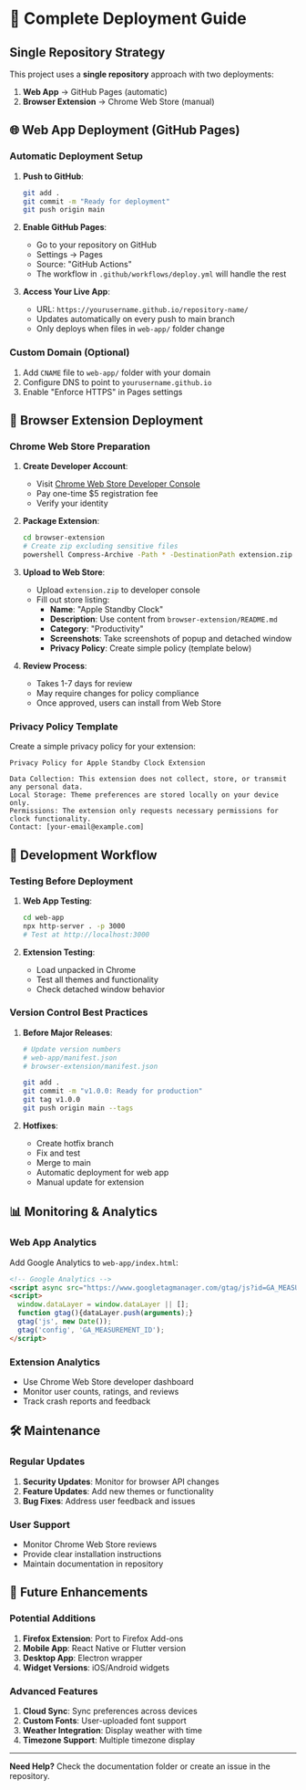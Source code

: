 # 🚀 Complete Deployment Guide

## Single Repository Strategy

This project uses a **single repository** approach with two deployments:
1. **Web App** → GitHub Pages (automatic)
2. **Browser Extension** → Chrome Web Store (manual)

## 🌐 Web App Deployment (GitHub Pages)

### Automatic Deployment Setup

1. **Push to GitHub**:
   ```bash
   git add .
   git commit -m "Ready for deployment"
   git push origin main
   ```

2. **Enable GitHub Pages**:
   - Go to your repository on GitHub
   - Settings → Pages
   - Source: "GitHub Actions"
   - The workflow in `.github/workflows/deploy.yml` will handle the rest

3. **Access Your Live App**:
   - URL: `https://yourusername.github.io/repository-name/`
   - Updates automatically on every push to main branch
   - Only deploys when files in `web-app/` folder change

### Custom Domain (Optional)
1. Add `CNAME` file to `web-app/` folder with your domain
2. Configure DNS to point to `yourusername.github.io`
3. Enable "Enforce HTTPS" in Pages settings

## 🔌 Browser Extension Deployment

### Chrome Web Store Preparation

1. **Create Developer Account**:
   - Visit [Chrome Web Store Developer Console](https://chrome.google.com/webstore/devconsole/)
   - Pay one-time $5 registration fee
   - Verify your identity

2. **Package Extension**:
   ```bash
   cd browser-extension
   # Create zip excluding sensitive files
   powershell Compress-Archive -Path * -DestinationPath extension.zip -Exclude *.pem,*.crx,*.zip
   ```

3. **Upload to Web Store**:
   - Upload `extension.zip` to developer console
   - Fill out store listing:
     - **Name**: "Apple Standby Clock"
     - **Description**: Use content from `browser-extension/README.md`
     - **Category**: "Productivity"
     - **Screenshots**: Take screenshots of popup and detached window
     - **Privacy Policy**: Create simple policy (template below)

4. **Review Process**:
   - Takes 1-7 days for review
   - May require changes for policy compliance
   - Once approved, users can install from Web Store

### Privacy Policy Template
Create a simple privacy policy for your extension:

```
Privacy Policy for Apple Standby Clock Extension

Data Collection: This extension does not collect, store, or transmit any personal data.
Local Storage: Theme preferences are stored locally on your device only.
Permissions: The extension only requests necessary permissions for clock functionality.
Contact: [your-email@example.com]
```

## 🔧 Development Workflow

### Testing Before Deployment

1. **Web App Testing**:
   ```bash
   cd web-app
   npx http-server . -p 3000
   # Test at http://localhost:3000
   ```

2. **Extension Testing**:
   - Load unpacked in Chrome
   - Test all themes and functionality
   - Check detached window behavior

### Version Control Best Practices

1. **Before Major Releases**:
   ```bash
   # Update version numbers
   # web-app/manifest.json
   # browser-extension/manifest.json
   
   git add .
   git commit -m "v1.0.0: Ready for production"
   git tag v1.0.0
   git push origin main --tags
   ```

2. **Hotfixes**:
   - Create hotfix branch
   - Fix and test
   - Merge to main
   - Automatic deployment for web app
   - Manual update for extension

## 📊 Monitoring & Analytics

### Web App Analytics
Add Google Analytics to `web-app/index.html`:
```html
<!-- Google Analytics -->
<script async src="https://www.googletagmanager.com/gtag/js?id=GA_MEASUREMENT_ID"></script>
<script>
  window.dataLayer = window.dataLayer || [];
  function gtag(){dataLayer.push(arguments);}
  gtag('js', new Date());
  gtag('config', 'GA_MEASUREMENT_ID');
</script>
```

### Extension Analytics
- Use Chrome Web Store developer dashboard
- Monitor user counts, ratings, and reviews
- Track crash reports and feedback

## 🛠️ Maintenance

### Regular Updates
1. **Security Updates**: Monitor for browser API changes
2. **Feature Updates**: Add new themes or functionality
3. **Bug Fixes**: Address user feedback and issues

### User Support
- Monitor Chrome Web Store reviews
- Provide clear installation instructions
- Maintain documentation in repository

## 📱 Future Enhancements

### Potential Additions
1. **Firefox Extension**: Port to Firefox Add-ons
2. **Mobile App**: React Native or Flutter version
3. **Desktop App**: Electron wrapper
4. **Widget Versions**: iOS/Android widgets

### Advanced Features
1. **Cloud Sync**: Sync preferences across devices
2. **Custom Fonts**: User-uploaded font support
3. **Weather Integration**: Display weather with time
4. **Timezone Support**: Multiple timezone display

---

**Need Help?** Check the documentation folder or create an issue in the repository.
